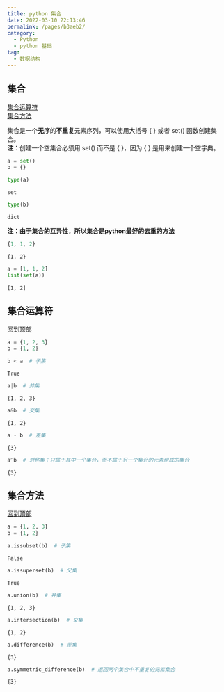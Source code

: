```yaml
---
title: python 集合
date: 2022-03-10 22:13:46
permalink: /pages/b3aeb2/
category:
  - Python
  - python 基础
tag:
  - 数据结构
---
```

## 集合
[集合运算符](#集合运算符)<br>
[集合方法](#集合方法)<br>

集合是一个**无序**的**不重复**元素序列，可以使用大括号 { } 或者 set() 函数创建集合。<br>
**注**：创建一个空集合必须用 set() 而不是 { }，因为 { } 是用来创建一个空字典。


```python
a = set()
b = {}
```


```python
type(a)
```




    set




```python
type(b)
```




    dict



**注：由于集合的互异性，所以集合是python最好的去重的方法**


```python
{1, 1, 2}
```




    {1, 2}




```python
a = [1, 1, 2]
list(set(a))
```




    [1, 2]



## 集合运算符
[回到顶部](#集合)


```python
a = {1, 2, 3}
b = {1, 2}
```


```python
b < a  # 子集
```




    True




```python
a|b  # 并集
```




    {1, 2, 3}




```python
a&b  # 交集
```




    {1, 2}




```python
a - b  # 差集
```




    {3}




```python
a^b  # 对称集：只属于其中一个集合，而不属于另一个集合的元素组成的集合
```




    {3}



## 集合方法
[回到顶部](#集合)


```python
a = {1, 2, 3}
b = {1, 2}
```


```python
a.issubset(b)  # 子集
```




    False




```python
a.issuperset(b)  # 父集
```




    True




```python
a.union(b)  # 并集
```




    {1, 2, 3}




```python
a.intersection(b)  # 交集
```




    {1, 2}




```python
a.difference(b)  # 差集
```




    {3}




```python
a.symmetric_difference(b)  # 返回两个集合中不重复的元素集合
```




    {3}


